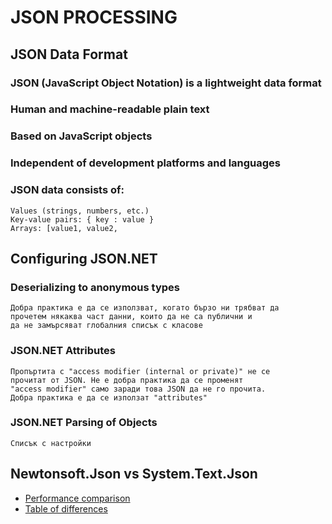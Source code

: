 # JSON PROCESSING
## JSON Data Format
### JSON (JavaScript Object Notation) is a lightweight data format
### Human and machine-readable plain text
### Based on JavaScript objects
### Independent of development platforms and languages
### JSON data consists of:
```
Values (strings, numbers, etc.)
Key-value pairs: { key : value }
Arrays: [value1, value2,
```
## Configuring JSON.NET
### Deserializing to anonymous types
```
Добра практика е да се използват, когато бързо ни трябват да 
прочетем някаква част данни, които да не са публични и 
да не замърсяват глобалния списък с класове 
```
### JSON.NET Attributes
```
Пропъртита с "access modifier (internal or private)" не се 
прочитат от JSON. Не е добра практика да се променят 
"access modifier" само заради това JSON да не го прочита.
Добра практика е да се използат "attributes"
```
### JSON.NET Parsing of Objects
```
Списък с настройки
```

## Newtonsoft.Json vs System.Text.Json
* [Performance comparison]
* [Table of differences]

 [Performance comparison]: <https://devblogs.microsoft.com/dotnet/try-the-new-system-text-json-apis/#user-content-systemtextjson-in-aspnet-core-mvc>
 [Table of differences]: <https://docs.microsoft.com/en-us/dotnet/standard/serialization/system-text-json-migrate-from-newtonsoft-how-to#table-of-differences-between-newtonsoftjson-and-systemtextjson>
